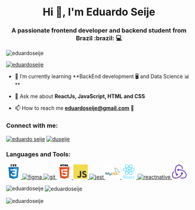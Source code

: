 <h1 align="center">Hi 👋, I'm Eduardo Seije</h1>
<h3 align="center">A passionate frontend developer and backend student from Brazil :brazil: 💻</h3>

<p align="left"> <img src="https://komarev.com/ghpvc/?username=eduardoseije&label=Profile%20views&color=0e75b6&style=flat" alt="eduardoseije" /> </p>

<p align="left"> <a href="https://github.com/ryo-ma/github-profile-trophy"><img src="https://github-profile-trophy.vercel.app/?username=eduardoseije" alt="eduardoseije" /></a> </p>

- :brain: I’m currently learning **BackEnd development 🖥️ and Data Science 📊 **

- 💬 Ask me about **ReactJs, JavaScript, HTML and CSS**

- 📫 How to reach me **eduardoseije@gmail.com** 📧

<h3 align="left">Connect with me:</h3>
<p align="left">
<a href="https://www.linkedin.com/in/eduardo-seije-99370a87/" target="_blank"><img align="center" src="https://raw.githubusercontent.com/rahuldkjain/github-profile-readme-generator/master/src/images/icons/Social/linked-in-alt.svg" alt="eduardo seije" height="30" width="40" /></a>
<a href="https://instagram.com/duseije" target="_blank"><img align="center" src="https://raw.githubusercontent.com/rahuldkjain/github-profile-readme-generator/master/src/images/icons/Social/instagram.svg" alt="duseije" height="30" width="40" /></a>
</p>

<h3 align="left">Languages and Tools:</h3>
<p align="left"> <a href="https://www.w3schools.com/css/" target="_blank"> <img src="https://raw.githubusercontent.com/devicons/devicon/master/icons/css3/css3-original-wordmark.svg" alt="css3" width="40" height="40"/> </a> <a href="https://www.figma.com/" target="_blank"> <img src="https://www.vectorlogo.zone/logos/figma/figma-icon.svg" alt="figma" width="40" height="40"/> </a> <a href="https://git-scm.com/" target="_blank"> <img src="https://www.vectorlogo.zone/logos/git-scm/git-scm-icon.svg" alt="git" width="40" height="40"/> </a> <a href="https://www.w3.org/html/" target="_blank"> <img src="https://raw.githubusercontent.com/devicons/devicon/master/icons/html5/html5-original-wordmark.svg" alt="html5" width="40" height="40"/> </a> <a href="https://developer.mozilla.org/en-US/docs/Web/JavaScript" target="_blank"> <img src="https://raw.githubusercontent.com/devicons/devicon/master/icons/javascript/javascript-original.svg" alt="javascript" width="40" height="40"/> </a> <a href="https://jestjs.io" target="_blank"> <img src="https://www.vectorlogo.zone/logos/jestjsio/jestjsio-icon.svg" alt="jest" width="40" height="40"/> </a> <a href="https://www.mysql.com/" target="_blank"> <img src="https://raw.githubusercontent.com/devicons/devicon/master/icons/mysql/mysql-original-wordmark.svg" alt="mysql" width="40" height="40"/> </a> <a href="https://reactjs.org/" target="_blank"> <img src="https://raw.githubusercontent.com/devicons/devicon/master/icons/react/react-original-wordmark.svg" alt="react" width="40" height="40"/> </a> <a href="https://reactnative.dev/" target="_blank"> <img src="https://reactnative.dev/img/header_logo.svg" alt="reactnative" width="40" height="40"/> </a> <a href="https://redux.js.org" target="_blank"> <img src="https://raw.githubusercontent.com/devicons/devicon/master/icons/redux/redux-original.svg" alt="redux" width="40" height="40"/> </a> </p>

<p><img align="left" src="https://github-readme-stats.vercel.app/api/top-langs?username=eduardoseije&show_icons=true&locale=en&layout=compact" alt="eduardoseije" /></p>

<p>&nbsp;<img align="center" src="https://github-readme-stats.vercel.app/api?username=eduardoseije&show_icons=true&locale=en" alt="eduardoseije" /></p>

<p><img align="center" src="https://github-readme-streak-stats.herokuapp.com/?user=eduardoseije&" alt="eduardoseije" /></p>
